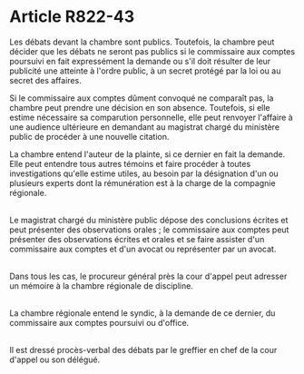 # Article R822-43

<p>Les débats devant la chambre sont publics. Toutefois, la chambre peut décider que les débats ne seront pas publics si le commissaire aux comptes poursuivi en fait expressément la demande ou s'il doit résulter de leur publicité une atteinte à l'ordre public, à un secret protégé par la loi ou au secret des affaires.</p><p>Si le commissaire aux comptes dûment convoqué ne comparaît pas, la chambre peut prendre une décision en son absence. Toutefois, si elle estime nécessaire sa comparution personnelle, elle peut renvoyer l'affaire à une audience ultérieure en demandant au magistrat chargé du ministère public de procéder à une nouvelle citation. </p><p>La chambre entend l'auteur de la plainte, si ce dernier en fait la demande. Elle peut entendre tous autres témoins et faire procéder à toutes investigations qu'elle estime utiles, au besoin par la désignation d'un ou plusieurs experts dont la rémunération est à la charge de la compagnie régionale.</p><p><br/>Le magistrat chargé du ministère public dépose des conclusions écrites et peut présenter des observations orales ; le commissaire aux comptes peut présenter des observations écrites et orales et se faire assister d'un commissaire aux comptes et d'un avocat ou représenter par un avocat.</p><p><br/>Dans tous les cas, le procureur général près la cour d'appel peut adresser un mémoire à la chambre régionale de discipline.</p><p><br/>La chambre régionale entend le syndic, à la demande de ce dernier, du commissaire aux comptes poursuivi ou d'office.</p><p><br/>Il est dressé procès-verbal des débats par le greffier en chef de la cour d'appel ou son délégué.</p>